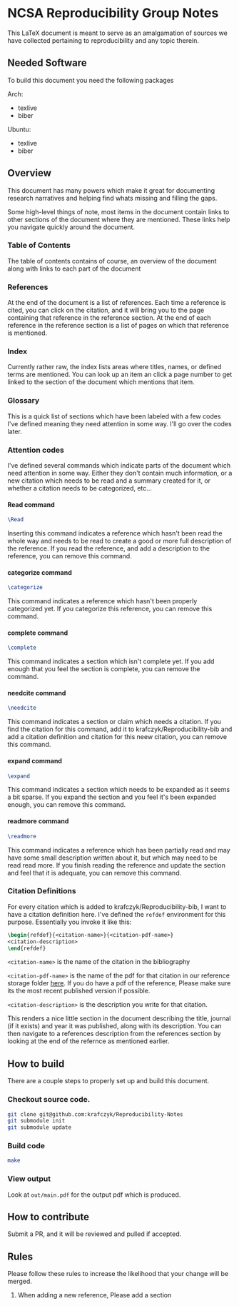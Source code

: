# NCSA Reproducibility Group Notes

This LaTeX document is meant to serve as an amalgamation of sources we have collected pertaining to reproducibility and any topic therein.

## Needed Software

To build this document you need the following packages

Arch:
* texlive
* biber

Ubuntu:
* texlive
* biber

## Overview

This document has many powers which make it great for documenting research narratives and helping find whats missing and filling the gaps. 

Some high-level things of note, most items in the document contain links to other sections of the document where they are mentioned. These links help you navigate quickly around the document.

### Table of Contents

The table of contents contains of course, an overview of the document along with links to each part of the document

### References

At the end of the document is a list of references. Each time a reference is cited, you can click on the citation, and it will bring you to the page containing that reference in the reference section. At the end of each reference in the reference section is a list of pages on which that reference is mentioned.

### Index

Currently rather raw, the index lists areas where titles, names, or defined terms are mentioned. You can look up an item an click a page number to get linked to the section of the document which mentions that item.

### Glossary

This is a quick list of sections which have been labeled with a few codes I've defined meaning they need attention in some way. I'll go over the codes later.

### Attention codes

I've defined several commands which indicate parts of the document which need attention in some way. Either they don't contain much information, or a new citation which needs to be read and a summary created for it, or whether a citation needs to be categorized, etc...

#### Read command

``` latex
\Read
```
Inserting this command indicates a reference which hasn't been read the whole way and needs to be read to create a good or more full description of the reference. If you read the reference, and add a description to the reference, you can remove this command.

#### categorize command

``` latex
\categorize
```

This command indicates a reference which hasn't been properly categorized yet. If you categorize this reference, you can remove this command.

#### complete command

``` latex
\complete
```

This command indicates a section which isn't complete yet. If you add enough that you feel the section is complete, you can remove the command.

#### needcite command

``` latex
\needcite
```

This command indicates a section or claim which needs a citation. If you find the citation for this command, add it to krafczyk/Reproducibility-bib and add a citation definition and citation for this neew citation, you can remove this command.

#### expand command

``` latex
\expand
```

This command indicates a section which needs to be expanded as it seems a bit sparse. If you expand the section and you feel it's been expanded enough, you can remove this command.

#### readmore command

``` latex
\readmore
```

This command indicates a reference which has been partially read and may have some small description written about it, but which may need to be read read more. If you finish reading the reference and update the section and feel that it is adequate, you can remove this command.

### Citation Definitions

For every citation which is added to krafczyk/Reproducibility-bib, I want to have a citation definition here. I've defined the `refdef` environment for this purpose. Essentially you invoke it like this:

``` latex
\begin{refdef}{<citation-name>}{<citation-pdf-name>}
<citation-description>
\end{refdef}
```

`<citation-name>` is the name of the citation in the bibliography

`<citation-pdf-name>` is the name of the pdf for that citation in our reference storage folder [here](https://drive.google.com/drive/folders/0B3BA_GGofHK4M0xyNzRVVUI2NlE?usp=sharing). If you do have a pdf of the reference, Please make sure its the most recent published version if possible.

`<citation-description>` is the description you write for that citation.

This renders a nice little section in the document describing the title, journal (if it exists) and year it was published, along with its description. You can then navigate to a references description from the references section by looking at the end of the refernce as mentioned earlier.

## How to build

There are a couple steps to properly set up and build this document.

### Checkout source code.

``` bash
git clone git@github.com:krafczyk/Reproducibility-Notes
git submodule init
git submodule update
```

### Build code

``` bash
make
```

### View output

Look at `out/main.pdf` for the output pdf which is produced.

## How to contribute

Submit a PR, and it will be reviewed and pulled if accepted.

## Rules

Please follow these rules to increase the likelihood that your change will be merged.

1. When adding a new reference, Please add a section
